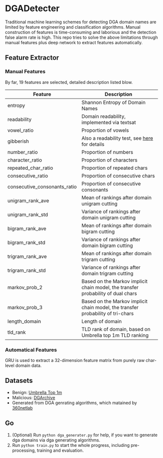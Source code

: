 # DGADetecter
Traditional machine learning schemes for detecting DGA domain names are limited by feature engineering and classification algorithms. Manual construction of features is time-consuming and laborious and the detection false alarm rate is high. This repo tries to solve the above limitations through manual features plus deep network to extract features automatically.

## Feature Extractor
### Manual Features
By far, 19 features are selected, detailed description listed blow.

|Feature|Description|
|-|-|
|entropy|Shannon Entropy of Domain Names|
|readability|Domain readability, implemented via textsat|
|vowel_ratio|Proportion of vowels|
|gibberish|Also a readability test, see [here](https://github.com/rrenaud/Gibberish-Detector) for details|
|number_ratio|Proportion of numbers|
|character_ratio|Proportion of characters|
|repeated_char_ratio|Proportion of repeated chars|
|consecutive_ratio|Proportion of consecutive chars|
|consecutive_consonants_ratio|Proportion of consecutive consonants|
|unigram_rank_ave|Mean of rankings after domain unigram cutting|
|unigram_rank_std|Variance of rankings after domain unigram cutting|
|bigram_rank_ave|Mean of rankings after domain bigram cutting|
|bigram_rank_std|Variance of rankings after domain bigram cutting|
|trigram_rank_ave|Mean of rankings after domain trigram cutting|
|trigram_rank_std|Variance of rankings after domain trigram cutting|
|markov_prob_2|Based on the Markov implicit chain model, the transfer probability of dual chars|
|markov_prob_3|Based on the Markov implicit chain model, the transfer probability of tri-chars|
|length_domain|Length of domain|
|tld_rank|TLD rank of domain, based on Umbrella top 1m TLD ranking|

### Automatical Features
GRU is used to extract a 32-dimension feature matrix from purely raw char-level domain data.

## Datasets
* Benign: [Umbrella Top 1m](https://huggingface.co/datasets/c01dsnap/top-1m)
* Malicious: [DGArchive](https://dgarchive.caad.fkie.fraunhofer.de/site/)
* Generated from DGA genrating algorithms, which matained by [360netlab](https://github.com/360netlab/DGA)

## Go
1. (Optional) Run `python dga_generater.py` for help, if you want to generate dga domains via dga generating algorithms.
2. Run `python train.py` to start the whole progress, including pre-processing, training and evaluation.

